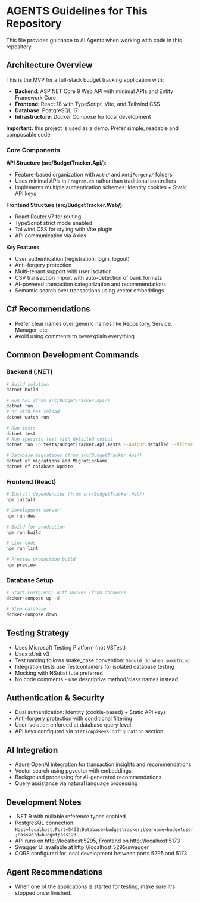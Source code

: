 # AGENTS Guidelines for This Repository

This file provides guidance to AI Agents when working with code in this repository.

## Architecture Overview

This is the MVP for a full-stack budget tracking application with:
- **Backend**: ASP.NET Core 9 Web API with minimal APIs and Entity Framework Core
- **Frontend**: React 18 with TypeScript, Vite, and Tailwind CSS
- **Database**: PostgreSQL 17
- **Infrastructure**: Docker Compose for local development

**Important:** this project is used as a demo. Prefer simple, readable and composable code.

### Core Components

**API Structure (src/BudgetTracker.Api/)**:
- Feature-based organization with `Auth/` and `AntiForgery/` folders
- Uses minimal APIs in `Program.cs` rather than traditional controllers
- Implements multiple authentication schemes: Identity cookies + Static API keys

**Frontend Structure (src/BudgetTracker.Web/)**:
- React Router v7 for routing
- TypeScript strict mode enabled
- Tailwind CSS for styling with Vite plugin
- API communication via Axios

**Key Features**:
- User authentication (registration, login, logout)
- Anti-forgery protection
- Multi-tenant support with user isolation
- CSV transaction import with auto-detection of bank formats
- AI-powered transaction categorization and recommendations
- Semantic search over transactions using vector embeddings

## C# Recommendations
- Prefer clear names over generic names like Repository, Service, Manager, etc.
- Avoid using comments to overexplain everything

## Common Development Commands

### Backend (.NET)
```bash
# Build solution
dotnet build

# Run API (from src/BudgetTracker.Api/)
dotnet run
# or with hot reload
dotnet watch run

# Run tests
dotnet test
# Run specific test with detailed output
dotnet run -p tests/BudgetTracker.Api.Tests --output detailed --filter-query "/path/to/test"

# Database migrations (from src/BudgetTracker.Api/)
dotnet ef migrations add MigrationName
dotnet ef database update
```

### Frontend (React)
```bash
# Install dependencies (from src/BudgetTracker.Web/)
npm install

# Development server
npm run dev

# Build for production
npm run build

# Lint code
npm run lint

# Preview production build
npm preview
```

### Database Setup
```bash
# Start PostgreSQL with Docker (from docker/)
docker-compose up -d

# Stop database
docker-compose down
```

## Testing Strategy

- Uses Microsoft Testing Platform (not VSTest)
- Uses xUnit v3
- Test naming follows snake_case convention: `Should_do_when_something`
- Integration tests use Testcontainers for isolated database testing
- Mocking with NSubstitute preferred
- No code comments - use descriptive method/class names instead

## Authentication & Security

- Dual authentication: Identity (cookie-based) + Static API keys
- Anti-forgery protection with conditional filtering
- User isolation enforced at database query level
- API keys configured via `StaticApiKeysConfiguration` section

## AI Integration

- Azure OpenAI integration for transaction insights and recommendations
- Vector search using pgvector with embeddings
- Background processing for AI-generated recommendations
- Query assistance via natural language processing

## Development Notes

- .NET 9 with nullable reference types enabled
- PostgreSQL connection: `Host=localhost;Port=5432;Database=budgettracker;Username=budgetuser;Password=budgetpass123`
- API runs on http://localhost:5295, Frontend on http://localhost:5173
- Swagger UI available at http://localhost:5295/swagger
- CORS configured for local development between ports 5295 and 5173

## Agent Recommendations

- When one of the applications is started for testing, make sure it's stopped once finished.